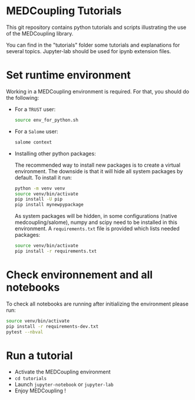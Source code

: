 # MEDCoupling Tutorials

This git repository contains python tutorials and scripts illustrating the use
of the MEDCoupling library.

You can find in the "tutorials" folder some tutorials and explanations for
several topics. Jupyter-lab should be used for ipynb extension files.

# Set runtime environment

Working in a MEDCoupling environment is required. For that, you should do the
following:

- For a `TRUST` user:

  ```bash
  source env_for_python.sh
  ```

- For a `Salome` user:

  ```bash
  salome context
  ```

- Installing other python packages:

  The recommended way to install new packages is to create a virtual
  environment. The downside is that it will hide all system packages by
  default. To install it run:

  ```bash
  python -m venv venv
  source venv/bin/activate
  pip install -U pip
  pip install mynewpypackage
  ```

  As system packages will be hidden, in some configurations (native
  medcoupling/salome), numpy and scipy need to be installed in this
  environment. A `requirements.txt` file is provided which lists needed
  packages:

  ```bash
  source venv/bin/activate
  pip install -r requirements.txt
  ```

# Check environnement and all notebooks

To check all notebooks are running after initializing the environment please run:

```bash
source venv/bin/activate
pip install -r requirements-dev.txt
pytest --nbval
```

# Run a tutorial

- Activate the MEDCoupling environment
- `cd tutorials`
- Launch `jupyter-notebook` or `jupyter-lab`
- Enjoy MEDCoupling !
